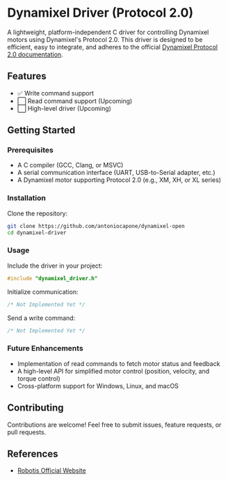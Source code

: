 # Dynamixel Driver (Protocol 2.0)

A lightweight, platform-independent C driver for controlling Dynamixel motors using Dynamixel's Protocol 2.0. This driver is designed to be efficient, easy to integrate, and adheres to the official [Dynamixel Protocol 2.0 documentation](https://emanual.robotis.com/docs/en/dxl/protocol2/).

## Features

- ✅ Write command support
- ⬜ Read command support (Upcoming)
- ⬜ High-level driver (Upcoming)

## Getting Started

### Prerequisites
- A C compiler (GCC, Clang, or MSVC)
- A serial communication interface (UART, USB-to-Serial adapter, etc.)
- A Dynamixel motor supporting Protocol 2.0 (e.g., XM, XH, or XL series)

### Installation
Clone the repository:
```sh
git clone https://github.com/antoniocapone/dynamixel-open
cd dynamixel-driver
```

### Usage
Include the driver in your project:
```c
#include "dynamixel_driver.h"
```

Initialize communication:
```c
/* Not Implemented Yet */
```

Send a write command:
```c
/* Not Implemented Yet */
```

### Future Enhancements
- Implementation of read commands to fetch motor status and feedback
- A high-level API for simplified motor control (position, velocity, and torque control)
- Cross-platform support for Windows, Linux, and macOS

## Contributing
Contributions are welcome! Feel free to submit issues, feature requests, or pull requests.

## References
- [Robotis Official Website](https://www.robotis.com/)
